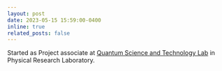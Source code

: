 ```yaml
---
layout: post
date: 2023-05-15 15:59:00-0400
inline: true
related_posts: false
---
```


Started as Project associate at <a href="https://www.prl.res.in/~rpsingh/QSTProgram/">Quantum Science and Technology Lab</a> in Physical Research Laboratory.
